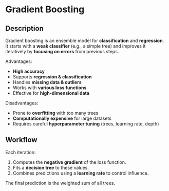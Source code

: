 # Gradient Boosting

## Description

Gradient boosting is an ensemble model for **classification** and **regression**.
It starts with a **weak classifier** (e.g., a simple tree) and improves it iteratively by **focusing on errors** from previous steps.

Advantages:

- **High accuracy**
- Supports **regression & classification**
- Handles **missing data & outliers**
- Works with **various loss functions**
- Effective for **high-dimensional data**

Disadvantages:

- Prone to **overfitting** with too many trees
- **Computationally expensive** for large datasets
- Requires careful **hyperparameter tuning** (trees, learning rate, depth)

## Workflow

Each iteration:

1. Computes the **negative gradient** of the loss function.
2. Fits a **decision tree** to these values.
3. Combines predictions using a **learning rate** to control influence.

The final prediction is the weighted sum of all trees.
